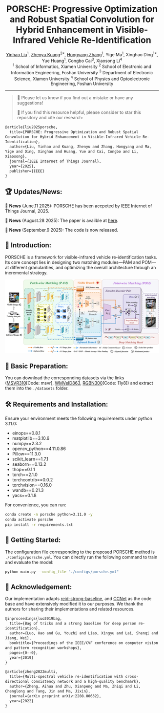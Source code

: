 <div align="center">
  <h1><b>PORSCHE: Progressive Optimization and Robust Spatial Convolution for Hybrid Enhancement in Visible-Infrared Vehicle Re-Identification </b></h1>
</div>

<div align="center">
  <a href="https://github.com/HowardLiu28">Yinhao Liu</a><sup>1</sup>, <a href="https://github.com/KZYYYY">Zhenyu Kuang</a><sup>2*</sup>, <a href="https://github.com/HRT00">Hongyang Zhang</a><sup>1</sup>, Yige Ma<sup>1</sup>, Xinghao Ding<sup>1*</sup>, Yue Huang<sup>1</sup>, Congbo Cai<sup>3</sup>, Xiaosong Li<sup>4</sup>
</div>

<div align="center">
  <sup>1</sup> School of Informatics, Xiamen University         <sup>2</sup> School of Electronic and Information Engineering, Foshan University     <sup>3</sup> Department of Electronic Science, Xiamen University      <sup>4</sup> School of Physics and Optoelectronic Engineering, Foshan University
</div>

---
>
> 🙋 Please let us know if you find out a mistake or have any suggestions!
> 
> 🙏 If you find this resource helpful, please consider to star this repository and cite our research:

```
@article{liu2025porsche,
  title={PORSCHE: Progressive Optimization and Robust Spatial Convolution for Hybrid Enhancement in Visible-Infrared Vehicle Re-Identification},
  author={Liu, Yinhao and Kuang, Zhenyu and Zhang, Hongyang and Ma, Yige and Ding, Xinghao and Huang, Yue and Cai, Congbo and Li, Xiaosong},
  journal={IEEE Internet of Things Journal},
  year={2025},
  publisher={IEEE}
}
```

## 🏆 Updates/News:

🚩 **News** (June.11 2025): PORSCHE has been accpeted by IEEE Internet of Things Journal, 2025.

🚩 **News** (August.28 2025): The paper is availble at <a href="https://ieeexplore.ieee.org/abstract/document/11030758">here</a>.

🚩 **News** (September.9 2025): The code is now released.

## 📰 Introduction:

PORSCHE is a framework for visible-infrared vehicle re-identification tasks. Its core concept lies in designing two matching modules—PAM and POM—at different granularities, and optimizing the overall architecture through an incremental strategy.
<p align="center">
<img src="fig_main_model.png" alt="" align=center />
</p>

## 🤗 Basic Preparation:

You can download the corresponding datasets via the links (<a href="https://pan.baidu.com/s/167TY9fCz5ZjtDdsOIovX1w?pwd=msvr">MSVR310</a>[Code: msvr], <a href="https://drive.google.com/file/d/186Ep0YgHY0a8BQ1Z59HP1D2-kZazbH02/view?usp=drive_link">WMVeID863</a>, <a href="https://pan.baidu.com/s/1uiKcqiqdhd13nLSW8TUASg">RGBN300</a>[Code: 11y8]) and extract them into the `./datasets` folder.

## 🛠️ Requirements and Installation:

Ensure your environment meets the following requirements under python 3.11.0:

- einops==0.8.1
- matplotlib==3.10.6
- numpy==2.3.2
- opencv_python==4.11.0.86
- Pillow==11.3.0
- scikit_learn==1.7.1
- seaborn==0.13.2
- thop==0.1.1
- torch==2.1.0
- torchcontrib==0.0.2
- torchvision==0.16.0
- wandb==0.21.3
- yacs==0.1.8


For convenience, you can run:
```bash
conda create -n porsche python=3.11.0 -y
conda activate porsche
pip install -r requirements.txt
```

## 🚀 Getting Started:

The configuration file corresponding to the proposed PORSCHE method is `./configs/porsche.yml`. You can directly run the following command to train and evaluate the model:
```bash
python main.py --config_file "./configs/porsche.yml"
```

## 🌟 Acknowledgement:
Our implementation adapts [reid-strong-baseline](https://github.com/michuanhaohao/reid-strong-baseline/tree/master), and [CCNet](https://github.com/superlollipop123/Cross-directional-Center-Network-and-MSVR310) as the code base and have extensively modified it to our purposes. We thank the authors for sharing their implementations and related resources.

```
@inproceedings{luo2019bag,
  title={Bag of tricks and a strong baseline for deep person re-identification},
  author={Luo, Hao and Gu, Youzhi and Liao, Xingyu and Lai, Shenqi and Jiang, Wei},
  booktitle={Proceedings of the IEEE/CVF conference on computer vision and pattern recognition workshops},
  pages={0--0},
  year={2019}
}
```
```
@article{zheng2022multi,
  title={Multi-spectral vehicle re-identification with cross-directional consistency network and a high-quality benchmark},
  author={Zheng, Aihua and Zhu, Xianpeng and Ma, Zhiqi and Li, Chenglong and Tang, Jin and Ma, Jixin},
  journal={arXiv preprint arXiv:2208.00632},
  year={2022}
}
```

